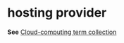 # hosting provider

**See** [Cloud-computing term collection](https://worldready.cloudapp.net/Styleguide/Read?id=2700&topicid=28841)
